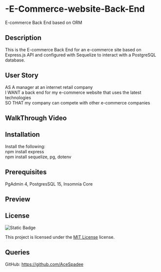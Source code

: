 # -E-Commerce-website-Back-End
E-commerce Back End based on ORM

## Description
This is the E-commerce Back End for an e-commerce site based on Express.js API and configured with Sequelize to interact with a PostgreSQL database.

## User Story
AS A manager at an internet retail company
<br>
I WANT a back end for my e-commerce website that uses the latest technologies
<br>
SO THAT my company can compete with other e-commerce companies

## WalkThrough Video


## Installation

 Install the following:
 <br>
 npm install express
 <br>
 npm install sequelize, pg, dotenv

 ## Prerequisites
 PgAdmin 4, PostgresSQL 15, Insomnia Core

 ## Preview



 ## License

 ![Static Badge](https://img.shields.io/badge/MIT-License-blue)

 This project is licensed under the [MIT License](https://choosealicense.com/licenses/mit/) license.

 ## Queries

 GitHub: https://github.com/AceSpadee